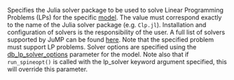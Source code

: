 Specifies the Julia solver package to be used to solve Linear Programming Problems (LPs) for the specific [model](@ref). 
The value must correspond exactly to the name of the Julia solver package (e.g. `Clp.jl`). Installation and configuration of
solvers is the responsibility of the user. A full list of solvers supported by JuMP can be found [here](https://jump.dev/JuMP.jl/stable/installation/#Supported-solvers). 
Note that the specified problem must support LP problems. Solver options are specified using the [db\_lp\_solver\_options](@ref) parameter for the model.
Note also that if `run_spineopt()` is called with the lp_solver keyword argument specified, this will override this parameter.